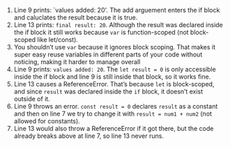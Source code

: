 1. Line 9 prints: `values added: 20'. The add arguement enters the if block and caluclates the result because it is true.
2. Line 13 prints: `final result: 20`. Although the result was declared inside the if block it still works because `var` is function-scoped (not block-scoped like let/const).
3. You shouldn’t use `var` because it ignores block scoping. That makes it super easy reuse variables in different parts of your code without noticing, making it harder to manage overall
4. Line 9 prints: `values added: 20`. The `let result = 0` is only accessible inside the if block and line 9 is still inside that block, so it works fine.
5. Line 13 causes a ReferenceError. That’s because `let` is block-scoped, and since `result` was declared inside the `if` block, it doesn’t exist outside of it.
6. Line 9 throws an error. `const result = 0` declares `result` as a constant and then on line 7 we try to change it with `result = num1 + num2` (not allowed for constants).
7. Line 13 would also throw a ReferenceError if it got there, but the code already breaks above at line 7, so line 13 never runs.
   